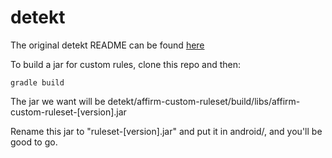 # __detekt__

The original detekt README can be found [here](https://github.com/arturbosch/detekt)

To build a jar for custom rules, clone this repo and then:
```
gradle build
```

The jar we want will be detekt/affirm-custom-ruleset/build/libs/affirm-custom-ruleset-[version].jar

Rename this jar to "ruleset-[version].jar" and put it in android/, and you'll be good to go.
